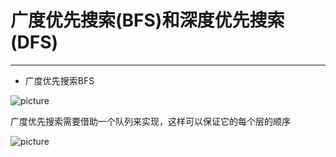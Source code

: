 # 广度优先搜索(BFS)和深度优先搜索(DFS)
-----

* 广度优先搜索BFS

![picture](algorithm/1.png)


                
           
           
广度优先搜索需要借助一个队列来实现，这样可以保证它的每个层的顺序























![picture](algorithm/2.png)











